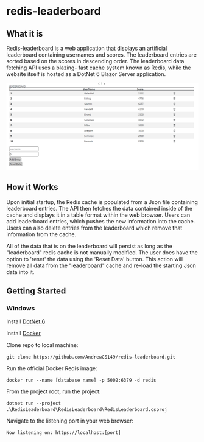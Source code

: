 # redis-leaderboard

## What it is

Redis-leaderboard is a web application that displays an artificial leaderboard 
containing usernames and scores. The leaderboard entries are sorted based on 
the scores in descending order. The leaderboard data fetching API uses a blazing-
fast cache system known as Redis, while the website itself is hosted as a 
DotNet 6 Blazor Server application. 

![screenshot](./RedisLeaderboard/RedisLeaderboard/wwwroot/images/screenshot.png)

## How it Works

Upon initial startup, the Redis cache is populated from a Json file containing 
leaderboard entries. The API then fetches the data contained inside of the cache
and displays it in a table format within the web browser. Users can add leaderboard
entries, which pushes the new information into the cache. Users can also delete
entries from the leaderboard which remove that information from the cache. 

All of the data that is on the leaderboard will persist as long as the "leaderboard" 
redis cache is not manually modified. The user does have the option to 'reset' the 
data using the 'Reset Data' button. This action will remove all data from the 
"leaderboard" cache and re-load the starting Json data into it. 

## Getting Started

### Windows

Install [DotNet 6](https://dotnet.microsoft.com/en-us/download)

Install [Docker](https://www.docker.com/products/docker-desktop)

Clone repo to local machine: 

```
git clone https://github.com/AndrewCS149/redis-leaderboard.git
```

Run the official Docker Redis image: 

```
docker run --name [database name] -p 5002:6379 -d redis
```

From the project root, run the project:

```
dotnet run --project .\RedisLeaderboard\RedisLeaderboard\RedisLeaderboard.csproj
```

Navigate to the listening port in your web browser:

```
Now listening on: https://localhost:[port]
```